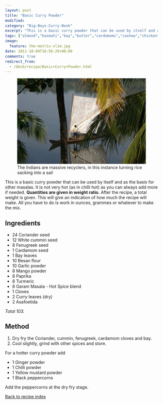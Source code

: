 ```yaml
---
layout: post
title: "Basic Curry Powder"
modified:
category: "Big-Boys-Curry-Book"
excerpt: "This is a basic curry powder that can be used by itself and as the"
tags: ["almond","basmati","bay","butter","cardomoms","cashew","chicken","cinnamon","cloves","cumin","ghee","lamb","mace","nuts","pepper","rice","saffron","turmeric"]
image:
  feature: the-matrix-slim.jpg
date: 2011-10-09T16:56:29+00:00
comments: true
redirect_from: 
  - /bbcb/recipe/Basic+Curry+Powder.html
---
```


<figure>
	<a href="/images/bbcb/pict2313.jpg" alt="Quilon, Kerala, India" title="Quilon, Kerala, India &#169; Ashley Kitson 12/09/2011"><img src="/images/bbcb/pict2313.jpg"/></a>
	<figcaption>The Indians are massive recyclers, in this instance turning rice sacking into a sail</figcaption>
</figure>

This is a basic curry powder that can be used by itself and as the basis for 
other masalas. It is not very hot (as in chilli hot) as you can always add more 
if needed.  <strong>Quantities are given in weight ratio.</strong> After the 
recipe, a total weight is given. This will give an indication of how much the 
recipe will make. All you have to do is work in ounces, grammes or whatever to 
make the mix.
        
## Ingredients
        
<ul>
    <li>24 Coriander seed</li>
    <li>12 White cummin seed</li>
    <li>8 Fenugreek seed</li>
    <li>1 Cardamom seed</li>
    <li>1 Bay leaves</li>
    <li>10 Besan flour</li>
    <li>10 Garlic powder</li>
    <li>8 Mango powder</li>
    <li>8 Paprika</li>
    <li>8 Turmeric</li>
    <li>8 Garam Masala - Hot Spice blend</li>
    <li>1 Cloves</li>
    <li>2 Curry leaves (dry)</li>
    <li>2 Asafoetida</li>
</ul>
<p><i>Total 103.</i></p>
        
## Method

<ol>
    <li>Dry fry the Coriander, cummin, fenugreek, cardamom cloves and bay.</li>
    <li>Cool slightly, grind with other spices and store.</li>
</ol>
<p>For a hotter curry powder add</p>
<ul>
    <li>1 Ginger powder</li>
    <li>1 Chilli powder</li>
    <li>1 Yellow mustard powder</li>
    <li>1 Black peppercorns</li>
</ul>
<p>Add the peppercorns at the dry fry stage.</p>   

<a href="/bbcb">Back to recipe index</a>      